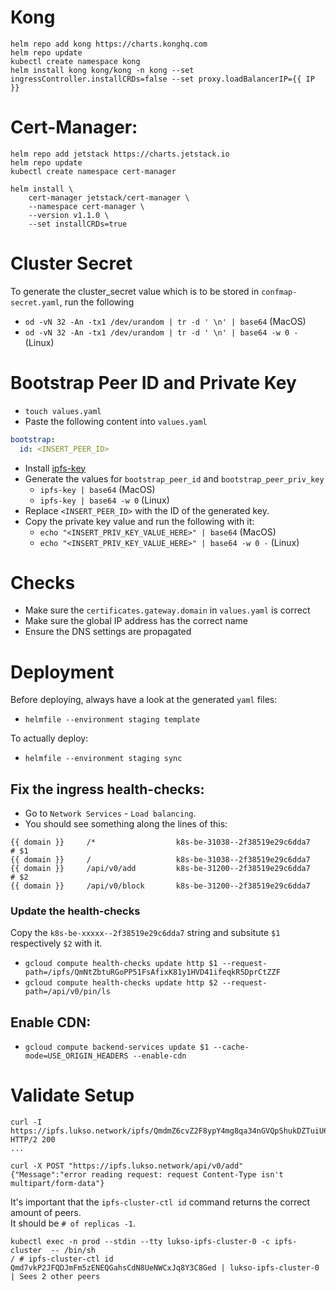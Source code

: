 # Kong
```
helm repo add kong https://charts.konghq.com
helm repo update
kubectl create namespace kong
helm install kong kong/kong -n kong --set ingressController.installCRDs=false --set proxy.loadBalancerIP={{ IP }}
```
# Cert-Manager:
```
helm repo add jetstack https://charts.jetstack.io
helm repo update
kubectl create namespace cert-manager

helm install \
    cert-manager jetstack/cert-manager \
    --namespace cert-manager \
    --version v1.1.0 \
    --set installCRDs=true
```    
# Cluster Secret

To generate the cluster_secret value which is to be stored in `confmap-secret.yaml`, run the following

- `od -vN 32 -An -tx1 /dev/urandom | tr -d ' \n' | base64` (MacOS)
- `od -vN 32 -An -tx1 /dev/urandom | tr -d ' \n' | base64 -w 0 -` (Linux)

# Bootstrap Peer ID and Private Key

- `touch values.yaml`
- Paste the following content into `values.yaml`

```yaml
bootstrap:
  id: <INSERT_PEER_ID>
```

- Install [ipfs-key](https://github.com/whyrusleeping/ipfs-key)
- Generate the values for `bootstrap_peer_id` and `bootstrap_peer_priv_key`
  - `ipfs-key | base64` (MacOS)
  - `ipfs-key | base64 -w 0` (Linux)
- Replace `<INSERT_PEER_ID>` with the ID of the generated key.
- Copy the private key value and run the following with it:
  - `echo "<INSERT_PRIV_KEY_VALUE_HERE>" | base64` (MacOS)
  - `echo "<INSERT_PRIV_KEY_VALUE_HERE>" | base64 -w 0 -` (Linux)

# Checks

- Make sure the `certificates.gateway.domain` in `values.yaml` is correct
- Make sure the global IP address has the correct name
- Ensure the DNS settings are propagated

# Deployment

Before deploying, always have a look at the generated `yaml` files:

- `helmfile --environment staging template`

To actually deploy:

- `helmfile --environment staging sync`

## Fix the ingress health-checks:

- Go to `Network Services` - `Load balancing`.
- You should see something along the lines of this:

```
{{ domain }}     /*                  k8s-be-31038--2f38519e29c6dda7        # $1
{{ domain }}     /                   k8s-be-31038--2f38519e29c6dda7
{{ domain }}     /api/v0/add         k8s-be-31200--2f38519e29c6dda7        # $2
{{ domain }}     /api/v0/block       k8s-be-31200--2f38519e29c6dda7
```

### Update the health-checks

Copy the `k8s-be-xxxxx--2f38519e29c6dda7` string and subsitute `$1` respectively `$2` with it.

- `gcloud compute health-checks update http $1 --request-path=/ipfs/QmNtZbtuRGoPP51FsAfixK81y1HVD41ifeqkR5DprCtZZF`
- `gcloud compute health-checks update http $2 --request-path=/api/v0/pin/ls`

## Enable CDN:

- `gcloud compute backend-services update $1 --cache-mode=USE_ORIGIN_HEADERS --enable-cdn`

# Validate Setup

```
curl -I https://ipfs.lukso.network/ipfs/QmdmZ6cvZ2F8ypY4mg8qa34nGVQpShukDZTuiU6QzA8VxV
HTTP/2 200
...
```

```
curl -X POST "https://ipfs.lukso.network/api/v0/add"
{"Message":"error reading request: request Content-Type isn't multipart/form-data"}
```

It's important that the `ipfs-cluster-ctl id` command returns the correct amount of peers. <br> It should be `# of replicas -1`.

```
kubectl exec -n prod --stdin --tty lukso-ipfs-cluster-0 -c ipfs-cluster  -- /bin/sh
/ # ipfs-cluster-ctl id
Qmd7vkP2JFQDJmFm5zENEQGahsCdN8UeNWCxJq8Y3C8Ged | lukso-ipfs-cluster-0 | Sees 2 other peers
```

